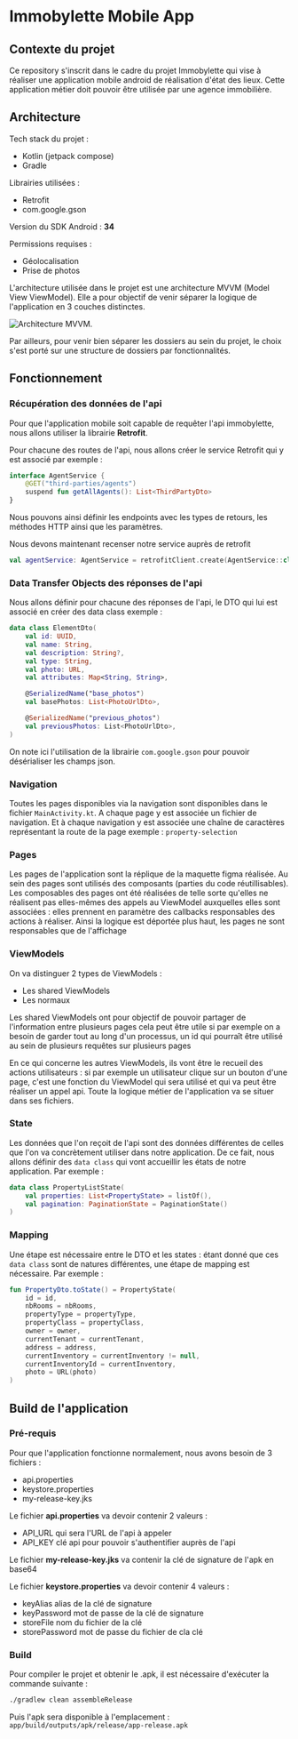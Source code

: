 # Immobylette Mobile App

## Contexte du projet

Ce repository s'inscrit dans le cadre du projet Immobylette qui vise à réaliser une application mobile android de réalisation d'état des lieux. Cette application métier doit pouvoir être utilisée par une agence immobilière.

## Architecture

Tech stack du projet : 
* Kotlin (jetpack compose)
* Gradle

Librairies utilisées : 
* Retrofit
* com.google.gson

Version du SDK Android : **34**

Permissions requises : 
* Géolocalisation
* Prise de photos


L'architecture utilisée dans le projet est une architecture MVVM (Model View ViewModel). Elle a pour objectif de venir séparer la logique de l'application en 3 couches distinctes.

![Architecture MVVM](https://miro.medium.com/v2/resize:fit:813/1*j9-O4DcaYTBTlSjckaFqXA.png "Architecture MVVM").

Par ailleurs, pour venir bien séparer les dossiers au sein du projet, le choix s'est porté sur une structure de dossiers par fonctionnalités.

## Fonctionnement

### Récupération des données de l'api

Pour que l'application mobile soit capable de requêter l'api immobylette, nous allons utiliser la librairie **Retrofit**.

Pour chacune des routes de l'api, nous allons créer le service Retrofit qui y est associé par exemple : 

```kotlin
interface AgentService {
    @GET("third-parties/agents")
    suspend fun getAllAgents(): List<ThirdPartyDto>
}
```

Nous pouvons ainsi définir les endpoints avec les types de retours, les méthodes HTTP ainsi que les paramètres.

Nous devons maintenant recenser notre service auprès de retrofit

```kotlin
val agentService: AgentService = retrofitClient.create(AgentService::class.java)
```

### Data Transfer Objects des réponses de l'api

Nous allons définir pour chacune des réponses de l'api, le DTO qui lui est associé en créer des data class exemple : 

```kotlin
data class ElementDto(
    val id: UUID,
    val name: String,
    val description: String?,
    val type: String,
    val photo: URL,
    val attributes: Map<String, String>,

    @SerializedName("base_photos")
    val basePhotos: List<PhotoUrlDto>,

    @SerializedName("previous_photos")
    val previousPhotos: List<PhotoUrlDto>,
)
```

On note ici l'utilisation de la librairie `com.google.gson` pour pouvoir désérialiser les champs json.

### Navigation

Toutes les pages disponibles via la navigation sont disponibles dans le fichier `MainActivity.kt`. A chaque page y est associée un fichier de navigation. Et à chaque navigation y est associée une chaîne de caractères représentant la route de la page exemple : `property-selection`

### Pages

Les pages de l'application sont la réplique de la maquette figma réalisée. Au sein des pages sont utilisés des composants (parties du code réutillisables). Les composables des pages ont été réalisées de telle sorte qu'elles ne réalisent pas elles-mêmes des appels au ViewModel auxquelles elles sont associées : elles prennent en paramètre des callbacks responsables des actions à réaliser. Ainsi la logique est déportée plus haut, les pages ne sont responsables que de l'affichage

### ViewModels

On va distinguer 2 types de ViewModels : 

* Les shared ViewModels
* Les normaux

Les shared ViewModels ont pour objectif de pouvoir partager de l'information entre plusieurs pages cela peut être utile si par exemple on a besoin de garder tout au long d'un processus, un id qui pourraît être utilisé au sein de plusieurs requêtes sur plusieurs pages

En ce qui concerne les autres ViewModels, ils vont être le recueil des actions utilisateurs : si par exemple un utilisateur clique sur un bouton d'une page, c'est une fonction du ViewModel qui sera utilisé et qui va peut être réaliser un appel api. Toute la logique métier de l'application va se situer dans ses fichiers.

### State

Les données que l'on reçoit de l'api sont des données différentes de celles que l'on va concrètement utiliser dans notre application. De ce fait, nous allons définir des `data class` qui vont accueillir les états de notre application. Par exemple : 

```kotlin
data class PropertyListState(
    val properties: List<PropertyState> = listOf(),
    val pagination: PaginationState = PaginationState()
)
```

### Mapping

Une étape est nécessaire entre le DTO et les states : étant donné que ces `data class` sont de natures différentes, une étape de mapping est nécessaire. Par exemple : 

```kotlin
fun PropertyDto.toState() = PropertyState(
    id = id,
    nbRooms = nbRooms,
    propertyType = propertyType,
    propertyClass = propertyClass,
    owner = owner,
    currentTenant = currentTenant,
    address = address,
    currentInventory = currentInventory != null,
    currentInventoryId = currentInventory,
    photo = URL(photo)
)
```

## Build de l'application

### Pré-requis

Pour que l'application fonctionne normalement, nous avons besoin de 3 fichiers : 
* api.properties
* keystore.properties
* my-release-key.jks

Le fichier **api.properties** va devoir contenir 2 valeurs : 
* API_URL qui sera l'URL de l'api à appeler
* API_KEY clé api pour pouvoir s'authentifier auprès de l'api

Le fichier **my-release-key.jks** va contenir la clé de signature de l'apk en base64

Le fichier **keystore.properties** va devoir contenir 4 valeurs : 
* keyAlias alias de la clé de signature
* keyPassword mot de passe de la clé de signature
* storeFile nom du fichier de la clé
* storePassword mot de passe du fichier de cla clé

### Build

Pour compiler le projet et obtenir le .apk, il est nécessaire d'exécuter la commande suivante : 

```bash
./gradlew clean assembleRelease
```

Puis l'apk sera disponible  à l'emplacement : `app/build/outputs/apk/release/app-release.apk`
